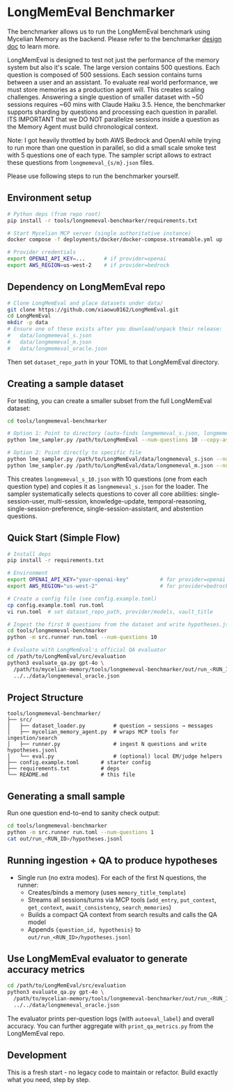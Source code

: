 # LongMemEval Benchmarker

The benchmarker allows us to run the LongMemEval benchmark using Mycelian Memory as the backend. Please refer to the benchmarker [design doc](../../docs/designs/langgraph_longmemeval_benchmarker.md) to learn more. 

LongMemEval is designed to test not just the performance of the memory system but also it's scale. The large version contains 500 questions. Each question is composed of 500 sessions. Each session contains turns between a user and an assistant. To evaluate real world performance, we must store memories as a production agent will. This creates scaling challenges. Answering a single question of smaller dataset with ~50 sessions requires ~60 mins with Claude Haiku 3.5. Hence, the benchmarker supports sharding by questions and processing each question in parallel. ITS IMPORTANT that we DO NOT parallelize sessions inside a question as the Memory Agent must build chronological context. 

Note: I got heavily throttled by both AWS Bedrock and OpenAI while trying to run more than one question in parallel, so did a small scale smoke test with 5 questions one of each type. The sampler script allows to extract these questions from `longmemeval_{s/m}.json` files. 

Please use following steps to run the benchmarker yourself.

## Environment setup

```bash
# Python deps (from repo root)
pip install -r tools/longmemeval-benchmarker/requirements.txt

# Start Mycelian MCP server (single authoritative instance)
docker compose -f deployments/docker/docker-compose.streamable.yml up -d

# Provider credentials
export OPENAI_API_KEY=...      # if provider=openai
export AWS_REGION=us-west-2    # if provider=bedrock
```

## Dependency on LongMemEval repo

```bash
# Clone LongMemEval and place datasets under data/
git clone https://github.com/xiaowu0162/LongMemEval.git
cd LongMemEval
mkdir -p data
# Ensure one of these exists after you download/unpack their release:
#   data/longmemeval_s.json
#   data/longmemeval_m.json
#   data/longmemeval_oracle.json
```

Then set `dataset_repo_path` in your TOML to that LongMemEval directory.

## Creating a sample dataset

For testing, you can create a smaller subset from the full LongMemEval dataset:

```bash
cd tools/longmemeval-benchmarker

# Option 1: Point to directory (auto-finds longmemeval_s.json, longmemeval_m.json, etc.)
python lme_sampler.py /path/to/LongMemEval --num-questions 10 --copy-as-s

# Option 2: Point directly to specific file
python lme_sampler.py /path/to/LongMemEval/data/longmemeval_s.json --num-questions 10 --copy-as-s
python lme_sampler.py /path/to/LongMemEval/data/longmemeval_m.json --num-questions 10 --copy-as-s
```

This creates `longmemeval_s_10.json` with 10 questions (one from each question type) and copies it as `longmemeval_s.json` for the loader. The sampler systematically selects questions to cover all core abilities: single-session-user, multi-session, knowledge-update, temporal-reasoning, single-session-preference, single-session-assistant, and abstention questions.

## Quick Start (Simple Flow)

```bash
# Install deps
pip install -r requirements.txt

# Environment
export OPENAI_API_KEY="your-openai-key"          # for provider=openai
export AWS_REGION="us-west-2"                    # for provider=bedrock

# Create a config file (see config.example.toml)
cp config.example.toml run.toml
vi run.toml  # set dataset_repo_path, provider/models, vault_title

# Ingest the first N questions from the dataset and write hypotheses.jsonl
cd tools/longmemeval-benchmarker
python -m src.runner run.toml --num-questions 10

# Evaluate with LongMemEval's official QA evaluator
cd /path/to/LongMemEval/src/evaluation
python3 evaluate_qa.py gpt-4o \
  /path/to/mycelian-memory/tools/longmemeval-benchmarker/out/run_<RUN_ID>/hypotheses.jsonl \
  ../../data/longmemeval_oracle.json
```

## Project Structure

```
tools/longmemeval-benchmarker/
├── src/
│   ├── dataset_loader.py         # question → sessions → messages
│   ├── mycelian_memory_agent.py  # wraps MCP tools for ingestion/search
│   ├── runner.py                 # ingest N questions and write hypotheses.jsonl
│   └── eval.py                   # (optional) local EM/judge helpers
├── config.example.toml       # starter config
├── requirements.txt          # deps
└── README.md                 # this file
```

## Generating a small sample

Run one question end-to-end to sanity check output:

```bash
cd tools/longmemeval-benchmarker
python -m src.runner run.toml --num-questions 1
cat out/run_<RUN_ID>/hypotheses.jsonl
```

## Running ingestion + QA to produce hypotheses

- Single run (no extra modes). For each of the first N questions, the runner:
  - Creates/binds a memory (uses `memory_title_template`)
  - Streams all sessions/turns via MCP tools (`add_entry`, `put_context`, `get_context`, `await_consistency`, `search_memories`)
  - Builds a compact QA context from search results and calls the QA model
  - Appends `{question_id, hypothesis}` to `out/run_<RUN_ID>/hypotheses.jsonl`

## Use LongMemEval evaluator to generate accuracy metrics

```bash
cd /path/to/LongMemEval/src/evaluation
python3 evaluate_qa.py gpt-4o \
  /path/to/mycelian-memory/tools/longmemeval-benchmarker/out/run_<RUN_ID>/hypotheses.jsonl \
  ../../data/longmemeval_oracle.json
```

The evaluator prints per-question logs (with `autoeval_label`) and overall accuracy. You can further aggregate with `print_qa_metrics.py` from the LongMemEval repo.

## Development

This is a fresh start - no legacy code to maintain or refactor. Build exactly what you need, step by step.
